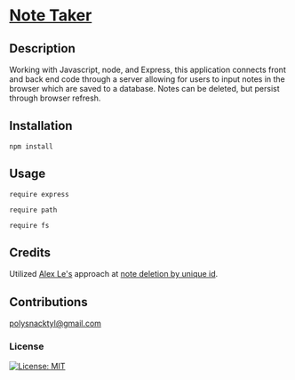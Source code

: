 # [Note Taker](https://polysnacktyl-note-taker.herokuapp.com/notes) 

## Description
Working with Javascript, node, and Express, this application connects front and back end code through a server allowing for users to input notes in the browser which are saved to a database. Notes can be deleted, but persist through browser refresh. 

## Installation 
```
npm install
```
## Usage
```
require express

require path 

require fs
``` 
## Credits 
Utilized [Alex Le's](https://github.com/DreissenZulu) approach at [note deletion by unique id](https://github.com/DreissenZulu/Express-Note-Taker/blob/master/server.js). 

## Contributions
polysnacktyl@gmail.com


### License
[![License: MIT](https://img.shields.io/badge/License-MIT-yellow.svg)](https://opensource.org/licenses/MIT)
